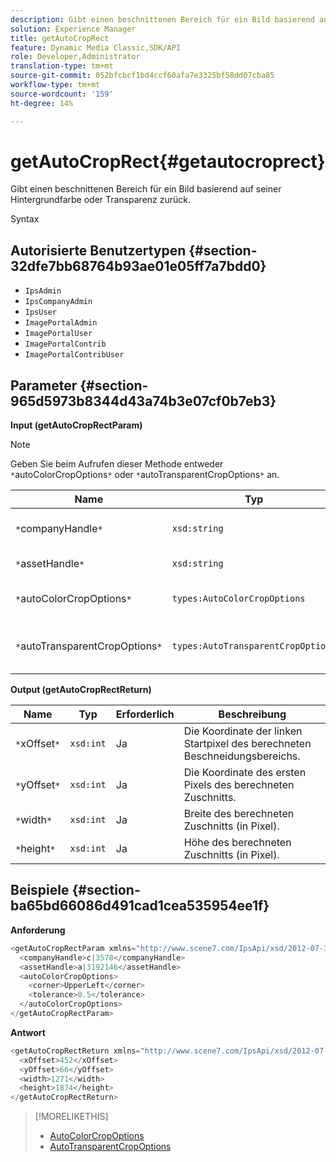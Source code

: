 ```yaml
---
description: Gibt einen beschnittenen Bereich für ein Bild basierend auf seiner Hintergrundfarbe oder Transparenz zurück.
solution: Experience Manager
title: getAutoCropRect
feature: Dynamic Media Classic,SDK/API
role: Developer,Administrator
translation-type: tm+mt
source-git-commit: 052bfcbcf1bd4ccf60afa7e3325bf58dd07cba85
workflow-type: tm+mt
source-wordcount: '159'
ht-degree: 14%

---
```



# getAutoCropRect{#getautocroprect}

Gibt einen beschnittenen Bereich für ein Bild basierend auf seiner Hintergrundfarbe oder Transparenz zurück.

Syntax

## Autorisierte Benutzertypen {#section-32dfe7bb68764b93ae01e05ff7a7bdd0}

* `IpsAdmin`
* `IpsCompanyAdmin`
* `IpsUser`
* `ImagePortalAdmin`
* `ImagePortalUser`
* `ImagePortalContrib`
* `ImagePortalContribUser`

## Parameter {#section-965d5973b8344d43a74b3e07cf0b7eb3}

**Input (getAutoCropRectParam)**

>[!NOTE]
>
>Geben Sie beim Aufrufen dieser Methode entweder `*`autoColorCropOptions`*` oder `*`autoTransparentCropOptions`*` an.

| Name | Typ | Erforderlich | Beschreibung |
|---|---|---|---|
| `*`companyHandle`*` | `xsd:string` | Ja | Der Griff zur Firma mit dem Asset, mit dem Sie arbeiten möchten. |
| `*`assetHandle`*` | `xsd:string` | Ja | Das Handle des Assets, mit dem Sie arbeiten möchten. |
| `*`autoColorCropOptions`*` | `types:AutoColorCropOptions` | Nein | Beschneidungsrechteck anhand der Farbe berechnen. Siehe [AutoColorCropOptions](../../../types/c-data-types/r-auto-color-crop-options.md#reference-976c3a1f8e47473cae016a4e9e09e4a6). |
| `*`autoTransparentCropOptions`*` | `types:AutoTransparentCropOptions` | Nein | Beschneidungsrechteck basierend auf Transparenz berechnen. Siehe [AutoTransparentCropOptions](../../../types/c-data-types/r-auto-transparent-crop-options.md#reference-f4460b3bdf814f4c85e4f097ea4e6e2b). |

**Output (getAutoCropRectReturn)**

| Name | Typ | Erforderlich | Beschreibung |
|---|---|---|---|
| `*`xOffset`*` | `xsd:int` | Ja | Die Koordinate der linken Startpixel des berechneten Beschneidungsbereichs. |
| `*`yOffset`*` | `xsd:int` | Ja | Die Koordinate des ersten Pixels des berechneten Zuschnitts. |
| `*`width`*` | `xsd:int` | Ja | Breite des berechneten Zuschnitts (in Pixel). |
| `*`height`*` | `xsd:int` | Ja | Höhe des berechneten Zuschnitts (in Pixel). |

## Beispiele {#section-ba65bd66086d491cad1cea535954ee1f}

**Anforderung**

```java
<getAutoCropRectParam xmlns="http://www.scene7.com/IpsApi/xsd/2012-07-31-beta">
  <companyHandle>c|3578</companyHandle>
  <assetHandle>a|3192146</assetHandle>
  <autoColorCropOptions>
    <corner>UpperLeft</corner>
    <tolerance>0.5</tolerance>
  </autoColorCropOptions>
</getAutoCropRectParam>
```

**Antwort**

```java
<getAutoCropRectReturn xmlns="http://www.scene7.com/IpsApi/xsd/2012-07-31-beta">
  <xOffset>452</xOffset>
  <yOffset>66</yOffset>
  <width>1271</width>
  <height>1874</height>
</getAutoCropRectReturn>
```

>[!MORELIKETHIS]
>
>* [AutoColorCropOptions](../../../types/c-data-types/r-auto-color-crop-options.md#reference-976c3a1f8e47473cae016a4e9e09e4a6)
>* [AutoTransparentCropOptions](../../../types/c-data-types/r-auto-transparent-crop-options.md#reference-f4460b3bdf814f4c85e4f097ea4e6e2b)


